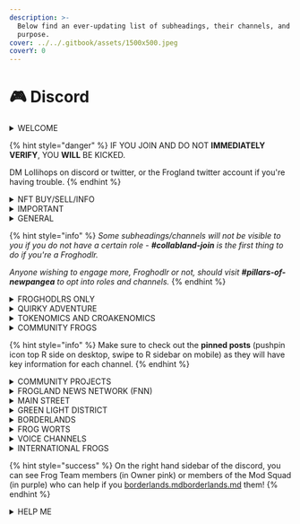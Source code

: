 ```yaml
---
description: >-
  Below find an ever-updating list of subheadings, their channels, and their
  purpose.
cover: ../../.gitbook/assets/1500x500.jpeg
coverY: 0
---
```


# 🎮 Discord

<details>

<summary>WELCOME</summary>

### **Channels**

**#step1-verify** - Complete the CAPTCHA to prove you're not a bot.&#x20;

**#step2-rules** - Read and accept the rules of the Frogland community and discord.&#x20;

**#step3-security -** Read and accept our security recommendations and liability waiver.&#x20;

**#collabland-join -** Connect your wallet to verify your Froghodlr status.

### **Purpose**

Granting entry into the discord with proof you're not a bot or a troll, and that you either are a frog, have a frog, or want frogs.&#x20;

</details>

{% hint style="danger" %}
IF YOU JOIN AND DO NOT **IMMEDIATELY VERIFY**, YOU **WILL** BE KICKED.&#x20;

DM Lollihops on discord or twitter, or the Frogland twitter account if you're having trouble.&#x20;
{% endhint %}

<details>

<summary>NFT BUY/SELL/INFO</summary>

### **Channels**

_**#**_**frog-nft-market** - A twitter sales bot, listing bot, a sales bot, and sales discussion.&#x20;

**#frog-rarity -** A rarity checker bot lives here.&#x20;

### Purpose

Notorious Frog NFT buying, selling, trading, floor prices, and rarity.&#x20;

</details>

<details>

<summary>IMPORTANT</summary>

### **Channels**

**#announcements -** All official Frogland and Team announcements

**#getting-started** - A new Froghodlrs Guide, created by Donkey Frog

**#team-and-faq** - Founder and team bios, contact info, and FAQ

**#official-links** -  All official and verified links

**#events-calendar** - The IRL and digital calendar of events in Frogland

**#frogland-media** - Video content of the Frog Team or Frogland

**#twitter-raid** - Twitter bot lives here, plus community posts for raids

### **Purpose**

All official news, links, and information about the Notorious Frogs and the Frog Team.&#x20;

</details>

<details>

<summary>GENERAL</summary>

### **Channels**

**#pillars-of-newpangea** - the location of all opt in roles to open more channels.&#x20;

**#frogland-general** - the general chat for all curious about Frogland.&#x20;

**#gutterville** - the general chat for the Gutter Cat Gang and discussion of Gutterville.&#x20;

**#island-of-osseous** - the general chat for the Wicked Craniums and discussion of the Island of Osseous.&#x20;

### **Purpose**

General community chat about each of the four original districts, opt in roles, and current events channels.&#x20;

</details>

{% hint style="info" %}
_Some subheadings/channels will not be visible to you if you do not have a certain role - **#collabland-join** is the first thing to do if you're a Froghodlr._&#x20;

_Anyone wishing to engage more, Froghodlr or not, should visit **#pillars-of-newpangea** to opt into roles and channels._&#x20;
{% endhint %}

<details>

<summary>FROGHODLRS ONLY</summary>

### **Channels**

**#sneak-peek** - NewPangea and Frogland metaverse sneak peeks

**#voting-and-polls** - Internal community votes

**#AL-collab-opps** - Allow list or collab opportunities for hodlrs.&#x20;

**#aaaaaaaaaa** - Verified Froghodlr chat. AAAAAAAAAAAAAAAA

**#ringleader** - Verified Ringleader chat.&#x20;

**#boss** - Verified Boss chat.&#x20;

**#don** - Verified Don chat.&#x20;

**#guardians**- Verified Guardian chat.&#x20;

**#battlefly-frogs** - Verified Battlefly chat.&#x20;

### **Purpose**

Hodlr private channels, released metaverse content and froghodlrs with Battleflies.

</details>

<details>

<summary>QUIRKY ADVENTURE</summary>

### Channels

**#directory -** Channel descriptions for the 'in the metaverse' channels/locations.&#x20;

**#FRPG-announcements -** Announcements pertaining to the FRPG.&#x20;

**#FRPG-gameplay -** Gameplay records and location for the FRPG.&#x20;

**#FRPG-chat -** Chat pertaining to the FRPG.&#x20;

**#misc-ideas -** Any ideas that don't seem to have a home in other channels.&#x20;

**#newpangea-architects -** Calling all devs, coders, and 3D modelers! This is your channel.&#x20;

**#frogland-map -** All discussion, ideation, and creation pertaining to the Frogland map.&#x20;

**#gameplay -** All discussion, ideation, and creation pertaining to the metaverse gameplay mechanics.&#x20;

**#mini-games -**  All discussion, ideation, and creation pertaining to metaverse mini-games.&#x20;

**#frog-beliefs -** All discussion, ideation, and creation pertaining to the many varied beliefs of the Notorious Frogs.&#x20;

### **Purpose**

Everything pertaining to the _Adventure in a Quirky World_ pillar of the metaverse.

</details>

<details>

<summary>TOKENOMICS AND CROAKENOMICS</summary>

### Channels

**#developers -** Any developer, software engineer, or coder discussions or ideas.&#x20;

**#crypto-chat -** All discussions pertaining to cryptocurrencies.&#x20;

**#croakenomics -** Ideas and discussions about the economy in Frogland.&#x20;

**#utility -** Discussions, ideas, and suggestions for potential utility.&#x20;

**#in-game-items -** Ideation and discussion about in game items.&#x20;

**#lilypads -** Ideas and chat about lilyPADs use, design, and layout go here.&#x20;

**#non-pad-land -** Ideas and chat about non-PAD land go here.&#x20;

**#conservation -** A channel dedicated to the environment and what we can do better.&#x20;

**#planning-commission -** Ideas and suggestions on the Planning Commission game mechanic.&#x20;

### Purpose

Everything pertaining to the _Tokenomics_ pillar of the metaverse.

</details>

<details>

<summary>COMMUNITY FROGS</summary>

### Channels

**#frog-follow-frog -** Connecting with other frogs on Twitter.&#x20;

**#shill-&-toad-ya-so -** The place to shill other projects.&#x20;

**#the-arts-district -** Individual artists or galleries display their work here.&#x20;

**#deribbitives -** Notorious Frog deribbitives (both minted and unminted) are shown off here.&#x20;

**#want-to-help -** Want to contribute? This is the place!

### Purpose

Everything pertaining to the _Community Generated and Driven_ pillar of the metaverse.

</details>

{% hint style="info" %}
Make sure to check out the **pinned posts** (pushpin icon top R side on desktop, swipe to R sidebar on mobile) as they will have key information for each channel.
{% endhint %}

<details>

<summary>COMMUNITY PROJECTS</summary>

### Channels&#x20;

**#alpha-investigations -** Role gaited (currently) channel for investigations into potential collabs.&#x20;

**#frogland-mixtape -** Channel for all discussions about the Frogland mixtape.&#x20;

**#sapo-studios-chat -** Text chat channel for all discussions about Sapo Studios.&#x20;

**#seed-trees -** Channel for all discussions about the Seed Trees NFT project.&#x20;

### Purpose

Projects that stem from Froghodlrs and using the launchpad of the Frogland environment and community.&#x20;

</details>

<details>

<summary>FROGLAND NEWS NETWORK (FNN)</summary>

### Channels

**#message-board -** All fillable forms, both in game or out.&#x20;

**#lore -** Official lore, concept art, and more!

**#the-daily-splat -** The most notorious tabloid in town, this community written news source is where you'll find all the latest hoppenings.&#x20;

**#khop-radio -** KHOP radio station: location of all recorded Frogland content, IRL, RPG, and music!

**#fbi-flyls -** The public source of Frogland Bureau of Instigations official files, leaks, and sources we swore we would never disclose.

**#hyype-minted-lore -** Linked to they Hyype platform, here you can keep up on all the community generated lore for each of their Notorious Frogs!!

### Purpose

Concept art repository and feedback, alongside community collaboration of cannon and externally facing media for the hoppenings in the metaverse. Also all fillable forms for NewPangea or other Notorious deeds and lore written onto the Notorious Frogs from the [Hyype](https://www.hyy.pe) platform.&#x20;

</details>

<details>

<summary>MAIN STREET</summary>

### Channels

**#the-dragonfly -** The DragonFly Social Club, the hottest, most fly-brow place in town.

**#town-square -** A communal area in the center of Frogland where rumors fly and whispers grow.&#x20;

**#the-gardens -** Botanical gardens located near the Town Square, said to house the local $cf ring.

\#**kings-avenue -** A street in Frogland near Too Many Zooz Bar.

**#zooz-bar -** A bar on Main Street ran by and featuring the musical talent, Too Many Zooz.

**#Zooz-Main-Stage -** Voice channel where the tunes of Too Many Zooz can be heard day or night.&#x20;

### Purpose

The main drag in Frogland with some typical central venues and a couple secret speakeasys. Best for chatting with fellow frogs, or enjoying a Hoptini or two!

</details>

<details>

<summary>GREEN LIGHT DISTRICT</summary>

### Channels

**#murky-waters -** The local dive bar…good food, good drinks, bad decor, disribbitutable types.

**#casino -** What is more notorious than gambling away your life savings in discord frogdollars?

**#under-construction -** A construction site on the Main Street in Frogland.

**#rabbit-hole -** The infamous drug den in the heart of the Green Light district.

**#speakeasy Voice Chat -** A local watering hole voice channel for community members to chat.&#x20;

### Purpose

The shadier side of town, this is where notorious activities happen with reckless abandon. Enjoy a game of black jack or a Stormy Waters at some of the seedier joints in Frogland.

</details>

<details>

<summary>BORDERLANDS</summary>

### Channels

**#stash-house -** Where all the gangs of Frogland meet in their own private rooms.&#x20;

**#openpond** - The location of all black market dealings within Frogland.

**#stables -** A place to feed and care for the animals legally or illegally racing around Frogland.

### Purpose

The slums on the outskirts of Frogland before you get to Gutterville where gangs meet up, the black (secondary) market runs rampant, and animal racing takes place.&#x20;

</details>

<details>

<summary>FROG WORTS</summary>

### Channels

**#the-hexagon -** The main pub in Frog Worts for witches, warlocks, and all frogs interested in the arcane to gather and whisper about the mysterious workings of the world, and how it is so.

**#spirits-and-elixirs -** 'Spirits and Elixirs' is the apothecary and dispensary for all of your potion-making, spellcasting, herb having needs.

**#smoke-and-mirrors -** Smoke & Mirrors' Emporium of Arcane Wonders and Fantastical Oddities is the gathering place for those interested in expanding their skills of Illusion, Conjuring, and Enchanting.

**#the-armory -** The Armory is where the noble frogs interested in the magics of protection and offensive magic come to train and improve their skills in Abjuration and Evocation.

**#the-crucible -** Where all those interested in the fascinating science of Alchemy come to study and learn more of their craft.&#x20;

**#soothsayers-spire -** The Soothsayer's Spire is the highest point of the cathedral that the Alchemist Syndicate inhabits. They say an oracle resides here…

**#crypt-of-spirits -** A location deep in the woods, rumored to be haunted by the dead...or mostly dead.&#x20;

### Purpose

Locations brimming with magic and arcane activities in Frogland.

</details>

<details>

<summary>VOICE CHANNELS</summary>

### Channels

**#lilypad-lounge-chat -** Text channel for discussions during talks in the Lilypad Lounge.

**#Lilypad-Lounge Voice Chat -** Voice channel for general chats or with the Frog Team.&#x20;

**#Sapo-Studios Stage -** Location of all Sapo Studio's Scratch Track Saturdays.&#x20;

**#Sapo-Studios-collabs -** Channel available for live collaborations in the background of the live broadcast.&#x20;

**#FTV Stage -** Location of Frog Tank and other community hosted shows or AMAs.&#x20;

### Purpose

All of the stages and voice channels for audio events in the Frogland discord.&#x20;

</details>

<details>

<summary>INTERNATIONAL FROGS</summary>

### Channels

**#spanish-announcements -** Anuncios oficiales traducidos del Frog Team.

**#spanish-frogs -** El chat general para discusiones de Frogland en este idioma.

**#french-announcements -** Annonces officielles traduites de l'équipe Frog.

**#french-frogs -** Le chat général pour les discussions Frogland dans cette langue.

**#japanese-announcements -** カエルチームからの公式の翻訳された発表。

**#japanese-frogs -** この言語でのFroglandディスカッションの一般的なチャット。

**#chinese-announcements -** Frog Team 官方翻譯的公告。

**#chinese-frogs -** 用這種語言進行 Frogland 討論的一般聊天。

**#german-announcements -** Offiziell übersetzte Ankündigungen vom Frog Team.

**#german-frogs -** Der allgemeine Chat für Frogland-Diskussionen in dieser Sprache.

### Purpose

The announcements channels auto-populate with translated versions for each language from the main announcements channel. There is also a translator bot that lives in these and all channels for ease of international communications.&#x20;

</details>

{% hint style="success" %}
On the right hand sidebar of the discord, you can see Frog Team members (in Owner pink) or members of the Mod Squad (in purple) who can help if you [borderlands.md](../../frogland/neighborhoods/borderlands.md "mention")[borderlands.md](../../frogland/neighborhoods/borderlands.md "mention") them!
{% endhint %}

<details>

<summary>HELP ME</summary>

### Channels

**#report-scams -** A place to report current scams, scammers, or check safety information in the pinned messages.&#x20;

**#stolen-frogs -** Frogs that have been confirmed stolen by the Frog Team.&#x20;

**#help-and-questions -** Ask any questions you may have!

**#unclaimed-names -** Name suggestions are found in the pinned posts.&#x20;

### Purpose

Help and answers for Frogland and NewPangea in the discord or out!

</details>
